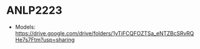 # ANLP2223
- Models: https://drive.google.com/drive/folders/1yTiFCQFOZTSa_eNTZBcSRvRQHe7s7Ftm?usp=sharing